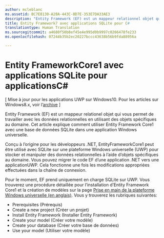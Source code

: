 ```yaml
---
author: mcleblanc
ms.assetid: BC7E8130-A28A-443C-8D7E-353E7DA33AE3
description: "Entity Framework (EF) est un mappeur relationnel objet qui vous permet de travailler avec les données relationnelles en utilisant des objets spécifiques au domaine."
title: Entity Framework7 avec applications SQLite pour C#
translationtype: Human Translation
ms.sourcegitcommit: a4680f50b8ef45e4e995d0b9997c0266478fe233
ms.openlocfilehash: 07244b35b2ec20227bccc43638b56b9fda88956a

---
```


# Entity FrameworkCore1 avec applications SQLite pour applicationsC#

\[ Mise à jour pour les applications UWP sur Windows10. Pour les articles sur Windows8.x, voir l’[archive](http://go.microsoft.com/fwlink/p/?linkid=619132) \]

Entity Framework (EF) est un mappeur relationel objet qui vous permet de travailler avec les données relationnelles en utilisant des objets spécifiques au domaine. Cet article explique comment utiliser Entity Framework Core1 avec une base de données SQLite dans une application Windows universelle.

Conçu à l’origine pour les développeurs .NET, EntityFrameworkCore1 peut être utilisé avec SQLite sur une plateforme Windows universelle (UWP) pour stocker et manipuler des données relationnelles à l’aide d’objets spécifiques au domaine. Vous pouvez migrer le code EF d’une application .NET vers une applicationUWP. Cela fonctionne une fois les modifications appropriées effectuées dans la chaîne de connexion.

Pour le moment, EF prend uniquement en charge SQLite sur UWP. Vous trouverez une procédure détaillée pour l’installation d’Entity Framework Core1 et la création de modèles sur la page [Prise en main de la plateforme Windows universelle (en anglais)](http://go.microsoft.com/fwlink/p/?LinkId=735013). Vous y trouverez les rubriques suivantes:

-   Prerequisites (Prérequis)
-   Create a new project (Créer un projet)
-   Install Entity Framework (Installer Entity Framework)
-   Create your model (Créer votre modèle)
-   Create your database (Créer votre base de données)
-   Use your model (Utiliser votre modèle)




<!--HONumber=Nov16_HO1-->


